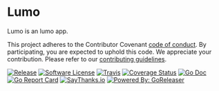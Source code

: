 # Lumo

Lumo is an lumo app.

This project adheres to the Contributor Covenant [code of conduct](CODE_OF_CONDUCT.md). By participating, you are expected to uphold this code.
We appreciate your contribution. Please refer to our [contributing guidelines](CONTRIBUTING.md).

[![Release](https://img.shields.io/github/release/rg-devel/lumo.svg?style=flat-square)](https://github.com/rg-devel/lumo/releases/latest)
[![Software License](https://img.shields.io/badge/license-MIT-brightgreen.svg?style=flat-square)](LICENSE.md)
[![Travis](https://img.shields.io/travis/rg-devel/lumo.svg?style=flat-square)](https://travis-ci.org/rg-devel/lumo)
[![Coverage Status](https://img.shields.io/codecov/c/github/rg-devel/lumo/master.svg?style=flat-square)](https://codecov.io/gh/rg-devel/lumo)
[![Go Doc](https://img.shields.io/badge/godoc-reference-blue.svg?style=flat-square)](http://godoc.org/github.com/rg-devel/lumo)
[![Go Report Card](https://goreportcard.com/badge/github.com/rg-devel/lumo?style=flat-square)](https://goreportcard.com/report/github.com/rg-devel/lumo)
[![SayThanks.io](https://img.shields.io/badge/SayThanks.io-%E2%98%BC-1EAEDB.svg?style=flat-square)](https://saythanks.io/to/caarlos0)
[![Powered By: GoReleaser](https://img.shields.io/badge/powered%20by-goreleaser-green.svg?style=flat-square)](https://github.com/goreleaser)

